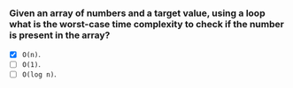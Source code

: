 ### Given an array of numbers and a target value, using a loop what is the worst-case time complexity to check if the number is present in the array?

- [x] `O(n)`.
- [ ] `O(1)`.
- [ ] `O(log n)`.
